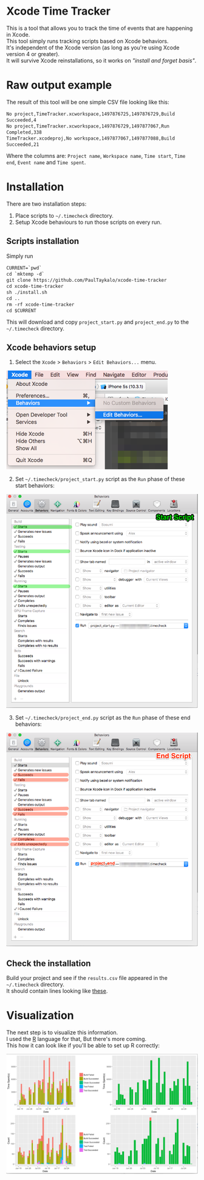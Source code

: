 # Xcode Time Tracker

This is a tool that allows you to track the time of events that are happening in
Xcode.  
This tool simply runs tracking scripts based on Xcode behaviors.  
It's independent of the Xcode version (as long as you're using Xcode version 4
or greater).  
It will survive Xcode reinstallations, so it works on _"install and forget
basis"_.

# Raw output example

The result of this tool will be one simple CSV file looking like this:

```csv
No project,TimeTracker.xcworkspace,1497876725,1497876729,Build Succeeded,4
No project,TimeTracker.xcworkspace,1497876729,1497877067,Run Completed,338
TimeTracker.xcodeproj,No workspace,1497877067,1497877088,Build Succeeded,21
```

Where the columns are: `Project name`, `Workspace name`, `Time start`,
`Time end`, `Event name` and `Time spent`.

# Installation

There are two installation steps:
1. Place scripts to `~/.timecheck` directory.
2. Setup Xcode behaviours to run those scripts on every run.

## Scripts installation

Simply run
```
CURRENT=`pwd`
cd `mktemp -d`
git clone https://github.com/PaulTaykalo/xcode-time-tracker
cd xcode-time-tracker
sh ./install.sh
cd ..
rm -rf xcode-time-tracker
cd $CURRENT
```

This will download and copy `project_start.py` and `project_end.py` to the `~/.timecheck` directory.

## Xcode behaviors setup

1. Select the `Xcode` > `Behaviors` > `Edit Behaviors...` menu.

![Behaviors](https://github.com/PaulTaykalo/xcode-time-tracker/blob/images/images/behaviours.png?raw=true)

2. Set `~/.timecheck/project_start.py` script as the `Run` phase of these start
   behaviors:

![Start Behaviors](https://github.com/PaulTaykalo/xcode-time-tracker/blob/images/images/start_script.png?raw=true)

3. Set `~/.timecheck/project_end.py` script as the `Run` phase of these end
   behaviors:

![End Behaviors](https://github.com/PaulTaykalo/xcode-time-tracker/blob/images/images/end_script.png?raw=true)

## Check the installation

Build your project and see if the `results.csv` file appeared in the
`~/.timecheck` directory.  
It should contain lines looking like [these](#raw-output-example).

# Visualization

The next step is to visualize this information.  
I used the [R](https://www.r-project.org/about.html) language for that, But
there's more coming.  
This how it can look like if you'll be able to set up R correctly:

![Visualization](https://github.com/PaulTaykalo/xcode-time-tracker/blob/images/images/stats_visualized.png?raw=true)
